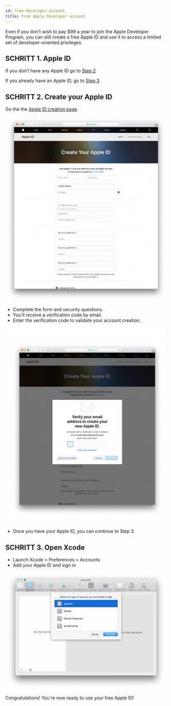 ```yaml
---
id: free-developer-account
title: Free Apple Developer account
---
```

Even if you don’t wish to pay $99 a year to join the Apple Developer Program, you can still create a free Apple ID and use it to access a limited set of developer-oriented privileges.

## SCHRITT 1. Apple ID

If you don’t have any Apple ID go to [Step 2](#step-2-create-your-apple-id)

If you already have an Apple ID, go to [Step 3](#step-3-open-xcode)

## SCHRITT 2. Create your Apple ID

Go the the [Apple ID creation page](https://appleid.apple.com/).

![Create your Apple ID](assets/deploy-app-store/Apple-ID-Creation-Page-4D-for-iOS.png)

* Complete the form and security questions.
* You'll receive a verification code by email.
* Enter the verification code to validate your account creation.

![Register Developer Program](assets/deploy-app-store/Register-developer-program-4D-for-iOS.png)

* Once you have your Apple ID, you can continue to Step 3.

## SCHRITT 3. Open Xcode

* Launch Xcode > Preferences > Accounts
* Add your Apple ID and sign in 

![Developer Account](assets/test-build/Developer-Account-4D-for-iOS.png)

Congratulations! You're now ready to use your free Apple ID!